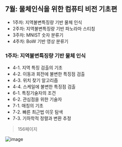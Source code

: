 
## 7월: 물체인식을 위한 컴퓨티 비전 기초편
- 1주차: 지역불변특징량 기반 물체 인식
- 2주차: 지역불변특징량 기반 파노라마 스티칭
- 3주차: MNIST 숫자 분류기
- 4주차: BoW 기반 영상 분류기


### 1주차: 지역불변특징량 기반 물체 인식
- 4-1. 지역 특징 검출의 기초
- 4-2. 이동과 회전에 불변한 특징점 검출
- 4-3. 위치 찾기 알고리즘
- 4-4. 스케일에 불변한 특징점 검출
- 6-1. 특징기술자의 조건
- 6-2. 관심점을 위한 기술자
- 7-1. 매칭의 기초
- 7-2. 빠른 최근법 이웃 탐색
- 7-3. 기하학적 정렬과 변환 추정

> 156페이지

![image](https://user-images.githubusercontent.com/11758940/60394990-6500d180-9b67-11e9-9bf2-16f60a12f3b4.png)

